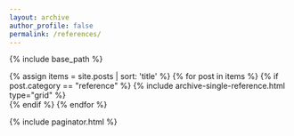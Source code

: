 ```yaml
---
layout: archive
author_profile: false
permalink: /references/
---
```


{% include base_path %}
<!-- <h3 class="archive__subtitle">Examples from various domains</h3>		This destroys lists -->
{% assign items = site.posts | sort: 'title' %}
{% for post in items %}
{% if post.category == "reference" %}
  {% include archive-single-reference.html type="grid" %}      
{% endif %}
{% endfor %}

{% include paginator.html %}
